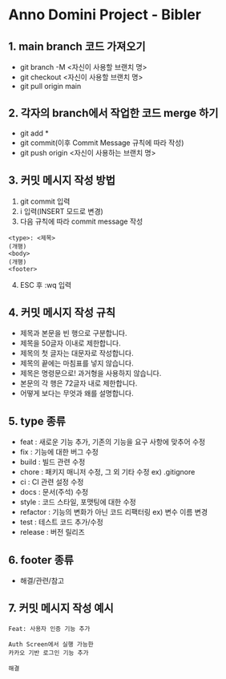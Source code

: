 # Anno Domini Project - Bibler

## 1. main branch 코드 가져오기

- git branch -M <자신이 사용할 브랜치 명>
- git checkout <자신이 사용할 브랜치 명>
- git pull origin main

## 2. 각자의 branch에서 작업한 코드 merge 하기
- git add *
- git commit(이후 Commit Message 규칙에 따라 작성)
- git push origin <자신이 사용하는 브랜치 명>

## 3. 커밋 메시지 작성 방법
1. git commit 입력 
2. i 입력(INSERT 모드로 변경)
3. 다음 규칙에 따라 commit message 작성
```
<type>: <제목>
(개행)
<body>
(개행)
<footer>
```
4. ESC 후 :wq 입력

## 4. 커밋 메시지 작성 규칙
- 제목과 본문을 빈 행으로 구분합니다.
- 제목을 50글자 이내로 제한합니다.
- 제목의 첫 글자는 대문자로 작성합니다.
- 제목의 끝에는 마침표를 넣지 않습니다.
- 제목은 명령문으로! 과거형을 사용하지 않습니다.
- 본문의 각 행은 72글자 내로 제한합니다.
- 어떻게 보다는 무엇과 왜를 설명합니다.

## 5. type 종류
- feat : 새로운 기능 추가, 기존의 기능을 요구 사항에 맞추어 수정
- fix : 기능에 대한 버그 수정
- build : 빌드 관련 수정
- chore : 패키지 매니저 수정, 그 외 기타 수정 ex) .gitignore
- ci : CI 관련 설정 수정
- docs : 문서(주석) 수정
- style : 코드 스타일, 포맷팅에 대한 수정
- refactor : 기능의 변화가 아닌 코드 리팩터링 ex) 변수 이름 변경
- test : 테스트 코드 추가/수정
- release : 버전 릴리즈

## 6. footer 종류
- 해결/관련/참고

## 7. 커밋 메시지 작성 예시
```
Feat: 사용자 인증 기능 추가

Auth Screen에서 실행 가능한
카카오 기반 로그인 기능 추가

해결
```
